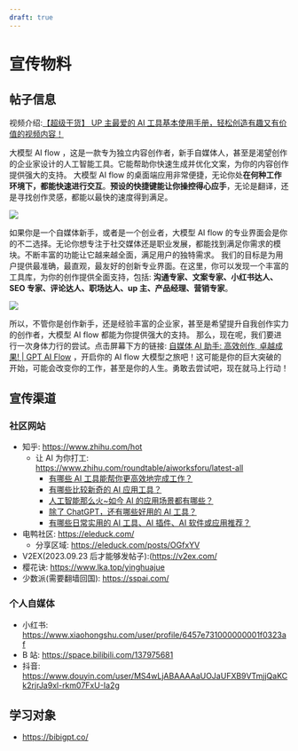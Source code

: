 ```yaml
---
draft: true
---
```


# 宣传物料

## 帖子信息

视频介绍:[【超级干货】 UP 主最爱的 AI 工具基本使用手册，轻松创造有趣又有价值的视频内容！](https://www.bilibili.com/video/BV1sN411i7Uh)

大模型 AI flow ，这是一款专为独立内容创作者，新手自媒体人，甚至是渴望创作的企业家设计的人工智能工具。它能帮助你快速生成并优化文案，为你的内容创作提供强大的支持。
大模型 AI flow 的桌面端应用非常便捷，无论你处**在何种工作环境下，都能快速进行交互**。**预设的快捷键能让你操控得心应手**，无论是翻译，还是寻找创作灵感，都能以最快的速度得到满足。

![](https://www.gptaiflow.com/img/for-marketing/2023-09-06-img-2-basic-presentation.png)

如果你是一个自媒体新手，或者是一个创业者，大模型 AI flow 的专业界面会是你的不二选择。无论你想专注于社交媒体还是职业发展，都能找到满足你需求的模块。不断丰富的功能让它越来越全面，满足用户的独特需求。
我们的目标是为用户提供最准确，最直观，最友好的创新专业界面。在这里，你可以发现一个丰富的工具库，为你的创作提供全面支持，包括: **沟通专家、文案专家、小红书达人、SEO 专家、评论达人、职场达人、up 主、产品经理、营销专家**。

![](https://www.gptaiflow.com/img/for-marketing/2023-09-06-img-3-proMode-interface.png)

所以，不管你是创作新手，还是经验丰富的企业家，甚至是希望提升自我创作实力的创作者，大模型 AI flow 都能为你提供强大的支持。
那么，现在呢，我们要进行一次身体力行的尝试。点击屏幕下方的链接: [自媒体 AI 助手: 高效创作, 卓越成果! | GPT AI Flow](https://www.gptaiflow.com/) ，开启你的 AI flow 大模型之旅吧！这可能是你的巨大突破的开始，可能会改变你的工作，甚至是你的人生。勇敢去尝试吧，现在就马上行动！

## 宣传渠道

### 社区网站

- 知乎: https://www.zhihu.com/hot
  - 让 AI 为你打工: https://www.zhihu.com/roundtable/aiworksforu/latest-all
    - [有哪些 AI 工具能帮你更高效地完成工作？](https://www.zhihu.com/question/588712985/answer/3202967808)
    - [有哪些比较新奇的 AI 应用工具？](https://www.zhihu.com/question/619132710/answer/3202977402)
    - [人工智能那么火~如今 AI 的应用场景都有哪些？](https://www.zhihu.com/question/282715644/answer/3203014705)
    - [除了 ChatGPT，还有哪些好用的 AI 工具？](https://www.zhihu.com/question/596045214/answer/3203025908)
    - [有哪些日常实用的 AI 工具、AI 插件、AI 软件或应用推荐？](https://www.zhihu.com/question/590449168/answer/3203028060)
- 电鸭社区: https://eleduck.com/
  - 分享区域: https://eleduck.com/posts/OGfxYV
- V2EX(2023.09.23 后才能够发帖子):(https://v2ex.com/
- 樱花诀: https://www.lka.top/yinghuajue
- 少数派(需要翻墙回国): https://sspai.com/

### 个人自媒体

- 小红书: https://www.xiaohongshu.com/user/profile/6457e731000000001f0323af
- B 站: https://space.bilibili.com/137975681
- 抖音: https://www.douyin.com/user/MS4wLjABAAAAaUOJaUFXB9VTmjjQaKCk2rjrJa9xl-rkm07FxU-Ia2g

## 学习对象

- https://bibigpt.co/
